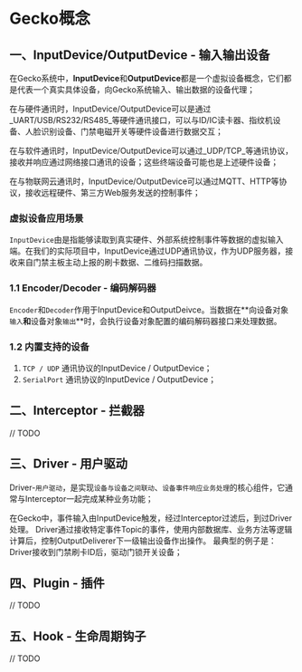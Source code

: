 
# Gecko概念

## 一、InputDevice/OutputDevice - 输入输出设备

在Gecko系统中，**InputDevice**和**OutputDevice**都是一个虚拟设备概念，它们都是代表一个真实具体设备，向Gecko系统输入、输出数据的设备代理；

在与硬件通讯时，InputDevice/OutputDevice可以是通过_UART/USB/RS232/RS485_等硬件通讯接口，可以与ID/IC读卡器、指纹机设备、人脸识别设备、门禁电磁开关等硬件设备进行数据交互；

在与软件通讯时，InputDevice/OutputDevice可以通过_UDP/TCP_等通讯协议，接收并响应通过网络接口通讯的设备；这些终端设备可能也是上述硬件设备；

在与物联网云通讯时，InputDevice/OutputDevice可以通过MQTT、HTTP等协议，接收远程硬件、第三方Web服务发送的控制事件；

### 虚拟设备应用场景

`InputDevice`由是指能够读取到真实硬件、外部系统控制事件等数据的虚拟输入端。在我们的实际项目中，InputDevice通过UDP通讯协议，作为UDP服务器，接收来自门禁主板主动上报的刷卡数据、二维码扫描数据。

### 1.1 Encoder/Decoder - 编码解码器

`Encoder`和`Decoder`作用于InputDevice和OutputDeivce。当数据在**向设备对象`输入`**和**设备对象`输出`**时，会执行设备对象配置的编码解码器接口来处理数据。



### 1.2 内置支持的设备

1. `TCP / UDP` 通讯协议的InputDevice / OutputDevice；
2. `SerialPort` 通讯协议的InputDevice / OutputDevice；

## 二、Interceptor - 拦截器

// TODO

## 三、Driver - 用户驱动

Driver-`用户驱动`，是实现`设备与设备之间联动`、`设备事件响应业务处理`的核心组件，它通常与Interceptor一起完成某种业务功能；

在Gecko中，事件输入由InputDevice触发，经过Interceptor过滤后，到过Driver处理。
Driver通过接收特定事件Topic的事件，使用内部数据库、业务方法等逻辑计算后，控制OutputDeliverer下一级输出设备作出操作。
最典型的例子是：Driver接收到门禁刷卡ID后，驱动门锁开关设备；

## 四、Plugin - 插件

// TODO 

## 五、Hook - 生命周期钩子

// TODO 

